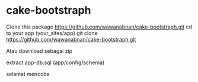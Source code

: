 cake-bootstraph
===============

Clone this package https://github.com/wawanabnan/cake-bootstraph.git 
  cd to your app (your_sites/app)
  git clone https://github.com/wawanabnan/cake-bootstraph.git 
  
  Atau download sebagai zip
  
  extract app-db.sql (app/config/schema)
  
  selamat mencoba
  
  

